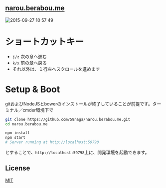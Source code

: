 [narou.berabou.me](http://narou.berabou.me/)
---

![2015-09-27 10 57 49](https://cloud.githubusercontent.com/assets/1548478/10120736/be1b5182-6506-11e5-9b9e-32ac6a12f428.png)

# ショートカットキー
* `j/z` 次の章へ進む
* `k/x` 前の章へ戻る
* それ以外は、１行左へスクロールを進めます

# Setup & Boot

gitおよびNodeJSとbowerのインストールが終了していることが前提です。ターミナル／cmder環境下で

```bash
git clone https://github.com/59naga/narou.berabou.me.git
cd narou.berabou.me

npm install
npm start
# Server running at http://localhost:59798
```

とすることで、`http://localhost:59798`上に、開発環境を起動できます。

License
---
[MIT][License]

[License]: http://59naga.mit-license.org/

